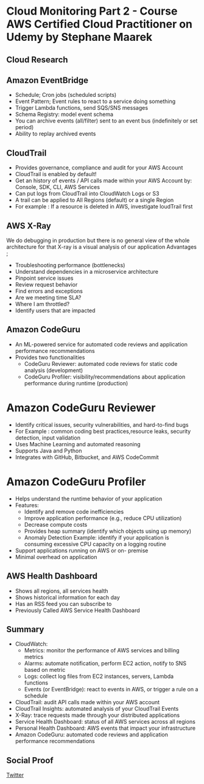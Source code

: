 # Cloud Monitoring Part 2 - Course AWS Certified Cloud Practitioner on Udemy by Stephane Maarek

## Cloud Research
## Amazon EventBridge
- Schedule; Cron jobs (scheduled scripts)
- Event Pattern; Event rules to react to a service doing something
- Trigger Lambda functions, send SQS/SNS messages
- Schema Registry: model event schema
- You can archive events (all/filter) sent to an event bus (indefinitely or set period)
- Ability to replay archived events


## CloudTrail
- Provides governance, compliance and audit for your AWS Account
- CloudTrail is enabled by default!
- Get an history of events / API calls made within your AWS Account by: Console, SDK, CLI, AWS Services
- Can put logs from CloudTrail into CloudWatch Logs or S3
- A trail can be applied to All Regions (default) or a single Region
- For example : If a resource is deleted in AWS, investigate loudTrail first
  
## AWS X-Ray
We do debugging in production but there is no general view of the whole architecture for that X-ray is a visual analysis of our application
Advantages ;
- Troubleshooting performance (bottlenecks)
- Understand dependencies in a microservice architecture
- Pinpoint service issues
- Review request behavior
- Find errors and exceptions
- Are we meeting time SLA?
- Where I am throttled?
- Identify users that are impacted

## Amazon CodeGuru
- An ML-powered service for automated code reviews and application performance recommendations
- Provides two functionalities
	- CodeGuru Reviewer: automated code reviews for static code analysis (development)
	- CodeGuru Profiler: visibility/recommendations about application performance during runtime (production)
# Amazon CodeGuru Reviewer
- Identify critical issues, security vulnerabilities, and hard-to-find bugs
- For Example : common coding best practices,resource leaks, security detection, input validation
- Uses Machine Learning and automated reasoning
- Supports Java and Python
- Integrates with GitHub, Bitbucket, and AWS CodeCommit

# Amazon CodeGuru Profiler
- Helps understand the runtime behavior of your application
- Features:
	- Identify and remove code inefficiencies
	- Improve application performance (e.g., reduce CPU utilization)
	- Decrease compute costs
	- Provides heap summary (identify which objects using up memory)
	- Anomaly Detection
Example: identify if your application is consuming excessive CPU capacity on a logging routine
- Support applications running on AWS or on- premise
- Minimal overhead on application

## AWS Health Dashboard
- Shows all regions, all services health
- Shows historical information for each day
- Has an RSS feed you can subscribe to
- Previously Called AWS Service Health Dashboard

## Summary 
- CloudWatch:
	- Metrics: monitor the performance of AWS services and billing metrics
	- Alarms: automate notification, perform EC2 action, notify to SNS based on metric
	- Logs: collect log files from EC2 instances, servers, Lambda functions
	- Events (or EventBridge): react to events in AWS, or trigger a rule on a schedule
- CloudTrail: audit API calls made within your AWS account
- CloudTrail Insights: automated analysis of your CloudTrail Events
- X-Ray: trace requests made through your distributed applications
- Service Health Dashboard: status of all AWS services across all regions
- Personal Health Dashboard: AWS events that impact your infrastructure
- Amazon CodeGuru: automated code reviews and application performance recommendations

## Social Proof

[Twitter](https://twitter.com/silvyameliaa_/status/1633315148273430528)
